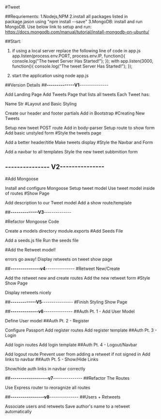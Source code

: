#Tweet

##Requriements:
1.Nodejs,NPM
2.install all packages listed in package.jason using "npm install <packagename> --save"
3.MongoDB:
	install and run MongoDB.
	Use below link to setup and run:
	https://docs.mongodb.com/manual/tutorial/install-mongodb-on-ubuntu/

##Start:
1. if using a local server replace the following line of code in app.js 
	app.listen(process.env.PORT, process.env.IP, function(){
	   console.log("The tweet Server Has Started!");
	});
	with
	app.listen(3000, function(){
	   console.log("The tweet Server Has Started!");
	});

2. start the application using
	node app.js






##Version Details
##__--------------V1__---------------

Add Landing Page
Add Tweets Page that lists all tweets
Each Tweet has:

Name
Str
#Layout and Basic Styling

Create our header and footer partials
Add in Bootstrap
#Creating New Tweets

Setup new tweet POST route
Add in body-parser
Setup route to show form
Add basic unstyled form
#Style the tweets page

Add a better header/title
Make tweets display 
#Style the Navbar and Form

Add a navbar to all templates
Style the new tweet subbmition form

## __--------------- V2__---------------


#Add Mongoose

Install and configure Mongoose
Setup tweet model
Use tweet model inside of  routes
#Show Page

Add description to 
our Tweet model
Add a show route/template



##__--------------V3__--------------

#Refactor Mongoose Code

Create a models directory
 module.exports
#Add Seeds File

Add a seeds.js file
Run the seeds file

#Add the Retweet model!

 errors go away!
Display retweets on tweet show page

##__---------------v4__---------------
#Retweet New/Create

Add the retweet new and create routes
Add the new retweet form
#Style Show Page

Display retweets nicely

##__-------------V5__----------------
#Finish Styling Show Page

##__--------------v6__---------------
##Auth Pt. 1 - Add User Model

Define User model
##Auth Pt. 2 - Register

Configure Passport
Add register routes
Add register template
##Auth Pt. 3 - Login

Add login routes
Add login template
##Auth Pt. 4 - Logout/Navbar

Add logout route
Prevent user from adding a retweet if not signed in
Add links to navbar
##Auth Pt. 5 - Show/Hide Links

Show/hide auth links in navbar correctly

##__-------------------v7__---------------
##Refactor The Routes

Use Express router to reoragnize all routes

##__-----------------v8__---------------
##Users + Retweets

Associate users and retweets
Save author's name to a retweet automatically
